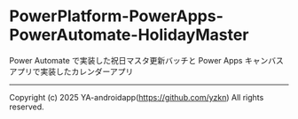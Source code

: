 # PowerPlatform-PowerApps-PowerAutomate-HolidayMaster

Power Automate で実装した祝日マスタ更新バッチと Power Apps キャンバスアプリで実装したカレンダーアプリ

---

Copyright (c) 2025 YA-androidapp(https://github.com/yzkn) All rights reserved.

